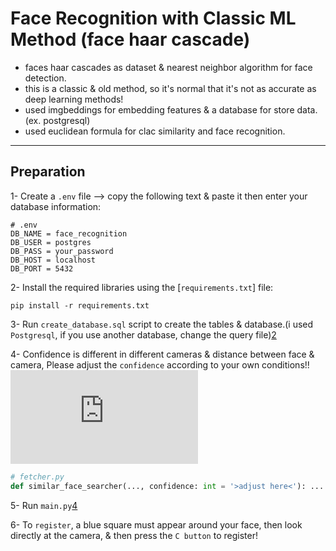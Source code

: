 # Face Recognition with Classic ML Method (face haar cascade)
* faces haar cascades as dataset & nearest neighbor algorithm for face detection.
* this is a classic & old method, so it's normal that it's not as accurate as deep learning methods!
* used imgbeddings for embedding features & a database for store data.(ex. postgresql)
* used euclidean formula for clac similarity and face recognition.
-----
## Preparation
1- Create a `.env` file --> copy the following text & paste it then enter your database information:
```.env
# .env
DB_NAME = face_recognition
DB_USER = postgres
DB_PASS = your_password
DB_HOST = localhost
DB_PORT = 5432
```

2- Install the required libraries using the [`requirements.txt`] file:
```console
pip install -r requirements.txt
```

3- Run `create_database.sql` script to create the tables & database.(i used `Postgresql`, if you use another database, change the query file)[2]

4- Confidence is different in different cameras & distance between face & camera, Please adjust the `confidence` according to your own conditions!!![3]
```python
# fetcher.py
def similar_face_searcher(..., confidence: int = '>adjust here<'): ...
```

5- Run `main.py`[4]

6- To `register`, a blue square must appear around your face, then look directly at the camera, & then press the `C button` to register!

[requirements.txt]: https://github.com/pksenpai/face_recognition_with_haar_cascade/blob/main/requirements.txt
[2]: https://github.com/pksenpai/face_recognition_with_haar_cascade/blob/4780338ef35f0ee2907dff4cd6ef815309a0cf71/fetcher.py#L37
[3]: https://github.com/pksenpai/face_recognition_with_haar_cascade/blob/main/create_database.sql
[4]: https://github.com/pksenpai/face_recognition_with_haar_cascade/blob/main/main.py
